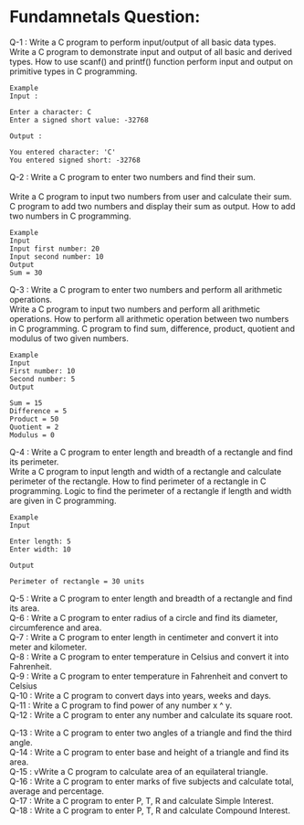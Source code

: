 # Fundamnetals Question: 
Q-1 : Write a C program to perform input/output of all basic data types.<br />
Write a C program to demonstrate input and output of all basic and derived types. How to use scanf() and printf() function perform input and output on primitive types in C programming.<br />


    Example
    Input : 

    Enter a character: C 
    Enter a signed short value: -32768 

    Output : 

    You entered character: 'C' 
    You entered signed short: -32768 

Q-2 : Write a C program to enter two numbers and find their sum.<br /> <br />
Write a C program to input two numbers from user and calculate their sum. C program to add two numbers and display their sum as output. How to add two numbers in C programming. <br />

    Example 
    Input
    Input first number: 20
    Input second number: 10
    Output
    Sum = 30

Q-3 : Write a C program to enter two numbers and perform all arithmetic operations.<br />
Write a C program to input two numbers and perform all arithmetic operations. How to perform all arithmetic operation between two numbers in C programming. C program to find sum, difference, product, quotient and modulus of two given numbers.<br />

    Example
    Input
    First number: 10
    Second number: 5
    Output

    Sum = 15
    Difference = 5
    Product = 50
    Quotient = 2
    Modulus = 0
Q-4 : Write a C program to enter length and breadth of a rectangle and find its perimeter.<br />
    Write a C program to input length and width of a rectangle and calculate perimeter of the rectangle. How to find perimeter of a rectangle in C programming. Logic to find the perimeter of a rectangle if length and width are given in C programming.<br />

    Example
    Input
    
    Enter length: 5
    Enter width: 10

    Output

    Perimeter of rectangle = 30 units

Q-5 : Write a C program to enter length and breadth of a rectangle and find its area.<br />
Q-6 : Write a C program to enter radius of a circle and find its diameter, circumference and area.<br />
Q-7 : Write a C program to enter length in centimeter and convert it into meter and kilometer.<br />
Q-8 : Write a C program to enter temperature in Celsius and convert it into Fahrenheit.<br />
Q-9 : Write a C program to enter temperature in Fahrenheit and convert to Celsius<br />
Q-10 : Write a C program to convert days into years, weeks and days.<br />
Q-11 : Write a C program to find power of any number x ^ y.<br />
Q-12 : Write a C program to enter any number and calculate its square root.<br />

Q-13 : Write a C program to enter two angles of a triangle and find the third angle.<br />
Q-14 : Write a C program to enter base and height of a triangle and find its area.<br />
Q-15 : vWrite a C program to calculate area of an equilateral triangle.<br />
Q-16 : Write a C program to enter marks of five subjects and calculate total, average and percentage.<br />
Q-17 : Write a C program to enter P, T, R and calculate Simple Interest.<br />
Q-18 : Write a C program to enter P, T, R and calculate Compound Interest.<br />
